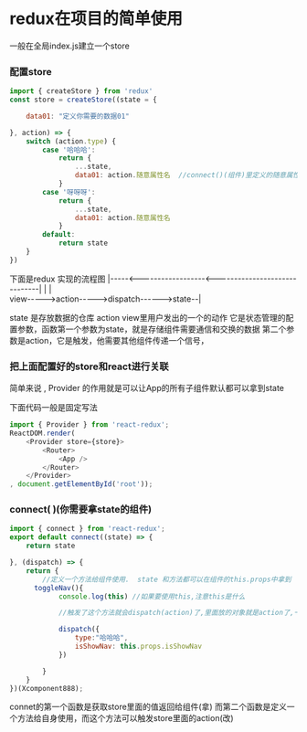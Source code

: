 # redux在项目的简单使用
一般在全局index.js建立一个store

### 配置store
```js
import { createStore } from 'redux'
const store = createStore((state = {

    data01: "定义你需要的数据01"

}, action) => {
    switch (action.type) {
        case '哈哈哈':
            return {
                ...state,
                data01: action.随意属性名  //connect()(组件)里定义的随意属性名
            }
        case '呀呀呀':
            return {
                ...state,
                data01: action.随意属性名
            }
        default:
            return state
    }
})

```
下面是redux 实现的流程图
        |-----<------------------<------------------------------|
        |                                                                       |                       
         view----->action----->dispatch------>state--|

 state 是存放数据的仓库
 action view里用户发出的一个的动作
 它是状态管理的配置参数，函数第一个参数为state，就是存储组件需要通信和交换的数据
 第二个参数是action，它是触发，他需要其他组件传递一个信号，

###  把上面配置好的store和react进行关联

简单来说 , Provider 的作用就是可以让App的所有子组件默认都可以拿到state

下面代码一般是固定写法
```js
import { Provider } from 'react-redux';
ReactDOM.render(
    <Provider store={store}>
        <Router>
            <App />
        </Router>
    </Provider>
, document.getElementById('root'));

```

###  connect( )(你需要拿state的组件)

```js
import { connect } from 'react-redux';
export default connect((state) => {
    return state

}, (dispatch) => {
    return {
        //定义一个方法给组件使用.  state 和方法都可以在组件的this.props中拿到
      toggleNav(){
            console.log(this) //如果要使用this,注意this是什么

            //触发了这个方法就会dispatch(action)了,里面放的对象就是action了,一般是用户触发了这个方法,发出action,action对象是什么自由发挥,要注意type是必须的,其他随意

			dispatch({
				type:"哈哈哈",
				isShowNav: this.props.isShowNav
			})

        }
    }
})(Xcomponent888);

````
connet的第一个函数是获取store里面的值返回给组件(拿)
而第二个函数是定义一个方法给自身使用，而这个方法可以触发store里面的action(改)